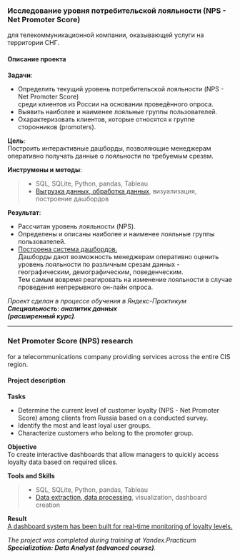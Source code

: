 ### **Исследование уровня потребительской лояльности (NPS - Net Promoter Score)**
для телекоммуникационной компании, оказывающей услуги на территории СНГ.

#### Описание проекта
**Задачи**:
- Определить текущий уровень потребительской лояльности (NPS - Net Promoter Score)\
среди клиентов из России на основании проведённого опроса.
- Выявить наиболее и наименее лояльные группы пользователей.
- Охарактеризовать клиентов, которые относятся к группе cторонников (promoters).

**Цель**:\
Построить интерактивные дашборды, позволяющие менеджерам оперативно получать данные о лояльности по требуемым срезвм.

**Инструмены и методы**:
>- SQL, SQLite, Python, pandas, Tableau
>- [Выгрузка данных, обработка данных](https://github.com/HaggPv/Portfolio/blob/main/02_Yandex_8_Net_Promoter_Score_for_Telecom/yandex_8_NPS_for_telecom.ipynb), визуализация, построение дашбордов


**Результат**:
- Рассчитан уровень лояльности (NPS).
- Определены и описаны наиболее и наименее лояльные группы пользователей.
- [Построена система дашбордов.](https://public.tableau.com/views/NetPromoterScoreforTelecom/NPSstudy?:language=en-US&:sid=&:redirect=auth&:display_count=n&:origin=viz_share_link)\
Дашборды дают возможность менеджерам оперативно оценить уровень лояльности по различным срезам данных - географическим, демографическим, поведенческим.\
Тем самым вовремя реагировать на изменение лояльности в случае проведения непрерывного он-лайн опроса.

*Проект сделан в процессе обучения в Яндекс-Практикум\
**Специальность: аналитик данных\
(расширенный курс)**.*
________________________

### **Net Promoter Score (NPS) research**
for a telecommunications company providing services across the entire CIS region.

#### **Project description**
**Tasks**
- Determine the current level of customer loyalty (NPS - Net Promoter Score) among clients from Russia based on a conducted survey.
- Identify the most and least loyal user groups.
- Characterize customers who belong to the promoter group.

**Objective**\
To create interactive dashboards that allow managers to quickly access loyalty data based on required slices.

**Tools and Skills**
>- SQL, SQLite, Python, pandas, Tableau
>- [Data extraction, data processing](https://github.com/HaggPv/Portfolio/blob/main/02_Yandex_8_Net_Promoter_Score_for_Telecom/yandex_8_NPS_for_telecom.ipynb), visualization, dashboard creation



**Result**\
[A dashboard system has been built for real-time monitoring of loyalty levels.](https://public.tableau.com/views/NetPromoterScoreforTelecom/NPSstudy?:language=en-US&:sid=&:redirect=auth&:display_count=n&:origin=viz_share_link)




*The project was completed during training at Yandex.Practicum\
**Specialization: Data Analyst (advanced course)**.*
